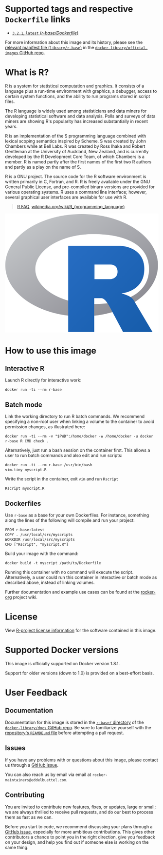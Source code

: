 # Supported tags and respective `Dockerfile` links

-	[`3.2.1`, `latest` (*r-base/Dockerfile*)](https://github.com/rocker-org/rocker/blob/9f26417d0987d0b8517491270da0541aa9b754cc/r-base/Dockerfile)

For more information about this image and its history, please see the [relevant manifest file (`library/r-base`)](https://github.com/docker-library/official-images/blob/master/library/r-base) in the [`docker-library/official-images` GitHub repo](https://github.com/docker-library/official-images).

# What is R?

R is a system for statistical computation and graphics. It consists of a language plus a run-time environment with graphics, a debugger, access to certain system functions, and the ability to run programs stored in script files.

The R language is widely used among statisticians and data miners for developing statistical software and data analysis. Polls and surveys of data miners are showing R's popularity has increased substantially in recent years.

R is an implementation of the S programming language combined with lexical scoping semantics inspired by Scheme. S was created by John Chambers while at Bell Labs. R was created by Ross Ihaka and Robert Gentleman at the University of Auckland, New Zealand, and is currently developed by the R Development Core Team, of which Chambers is a member. R is named partly after the first names of the first two R authors and partly as a play on the name of S.

R is a GNU project. The source code for the R software environment is written primarily in C, Fortran, and R. R is freely available under the GNU General Public License, and pre-compiled binary versions are provided for various operating systems. R uses a command line interface; however, several graphical user interfaces are available for use with R.

> [R FAQ](http://cran.r-project.org/doc/FAQ/R-FAQ.html#What-is-R_003f), [wikipedia.org/wiki/R_(programming_language)](http://en.wikipedia.org/wiki/R_%28programming_language%29)

![logo](https://raw.githubusercontent.com/docker-library/docs/master/r-base/logo.png)

# How to use this image

## Interactive R

Launch R directly for interactive work:

	docker run -ti --rm r-base

## Batch mode

Link the working directory to run R batch commands. We recommend specifying a non-root user when linking a volume to the container to avoid permission changes, as illustrated here:

	docker run -ti --rm -v "$PWD":/home/docker -w /home/docker -u docker r-base R CMD check .

Alternatively, just run a bash session on the container first. This allows a user to run batch commands and also edit and run scripts:

	docker run -ti --rm r-base /usr/bin/bash
	vim.tiny myscript.R

Write the script in the container, exit `vim` and run `Rscript`

	Rscript myscript.R

## Dockerfiles

Use `r-base` as a base for your own Dockerfiles. For instance, something along the lines of the following will compile and run your project:

	FROM r-base:latest
	COPY . /usr/local/src/myscripts
	WORKDIR /usr/local/src/myscripts
	CMD ["Rscript", "myscript.R"]

Build your image with the command:

	docker build -t myscript /path/to/Dockerfile

Running this container with no command will execute the script. Alternatively, a user could run this container in interactive or batch mode as described above, instead of linking volumes.

Further documentation and example use cases can be found at the [rocker-org](https://github.com/rocker-org/rocker/wiki) project wiki.

# License

View [R-project license information](http://www.r-project.org/Licenses/) for the software contained in this image.

# Supported Docker versions

This image is officially supported on Docker version 1.8.1.

Support for older versions (down to 1.0) is provided on a best-effort basis.

# User Feedback

## Documentation

Documentation for this image is stored in the [`r-base/` directory](https://github.com/docker-library/docs/tree/master/r-base) of the [`docker-library/docs` GitHub repo](https://github.com/docker-library/docs). Be sure to familiarize yourself with the [repository's `REAMDE.md` file](https://github.com/docker-library/docs/blob/master/README.md) before attempting a pull request.

## Issues

If you have any problems with or questions about this image, please contact us through a [GitHub issue](https://github.com/rocker-org/rocker/issues).

You can also reach us by email via email at `rocker-maintainers@eddelbuettel.com`.

## Contributing

You are invited to contribute new features, fixes, or updates, large or small; we are always thrilled to receive pull requests, and do our best to process them as fast as we can.

Before you start to code, we recommend discussing your plans through a [GitHub issue](https://github.com/rocker-org/rocker/issues), especially for more ambitious contributions. This gives other contributors a chance to point you in the right direction, give you feedback on your design, and help you find out if someone else is working on the same thing.
